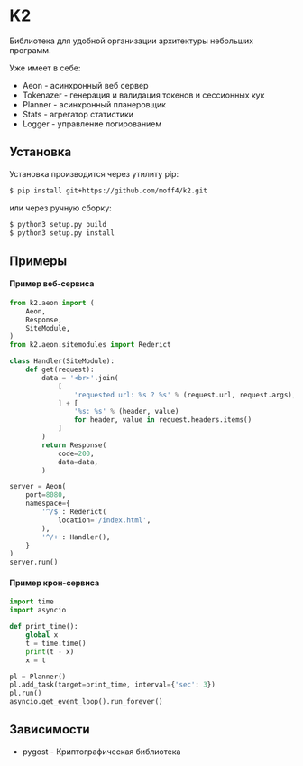 # K2

Библиотека для удобной организации архитектуры небольших программ.  

Уже имеет в себе:  
- Aeon - асинхронный веб сервер  
- Tokenazer - генерация и валидация токенов и сессионных кук  
- Planner - асинхронный планеровщик  
- Stats - агрегатор статистики  
- Logger - управление логированием  

## Установка

Установка производится через утилиту pip:  
```bash
$ pip install git+https://github.com/moff4/k2.git  
```  
или через ручную сборку:  
```bash
$ python3 setup.py build  
$ python3 setup.py install  
```

## Примеры

#### Пример веб-сервиса
```python
from k2.aeon import (
    Aeon,
    Response,
    SiteModule,
)
from k2.aeon.sitemodules import Rederict

class Handler(SiteModule):
    def get(request):
        data = '<br>'.join(
            [
                'requested url: %s ? %s' % (request.url, request.args),
            ] + [
                '%s: %s' % (header, value)
                for header, value in request.headers.items()
            ]
        )
        return Response(
            code=200,
            data=data,
        )

server = Aeon(
    port=8080,
    namespace={
        '^/$': Rederict(
            location='/index.html',
        ),
        '^/+': Handler(),
    }
)
server.run()
```

#### Пример крон-сервиса  
```python
import time
import asyncio

def print_time():
    global x
    t = time.time()
    print(t - x)
    x = t

pl = Planner()
pl.add_task(target=print_time, interval={'sec': 3})
pl.run()
asyncio.get_event_loop().run_forever()
```

## Зависимости  
* pygost - Криптографическая библиотека  
